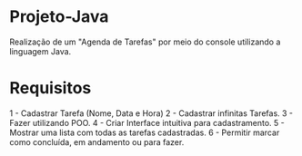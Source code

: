 # Projeto-Java
Realização de um "Agenda de Tarefas" por meio do console utilizando a linguagem Java.
# Requisitos 
1 - Cadastrar Tarefa (Nome, Data e Hora)
2 - Cadastrar infinitas Tarefas.
3 - Fazer utilizando POO.
4 - Criar Interface intuitiva para cadastramento.
5 - Mostrar uma lista com todas as tarefas cadastradas. 
6 - Permitir marcar como concluída, em andamento ou para fazer.
